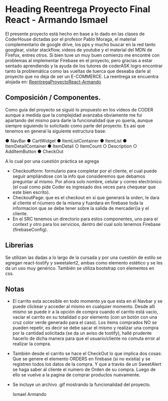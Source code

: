 ﻿# Heading Reentrega Proyecto Final React - Armando Ismael
El presente proyecto está hecho en base a lo dado en las clases de CoderHouse dictadas por el profesor Pablo Moraga, el material complementario de google drive, los pps y mucho buscar en la red tanto googlear, visitar stackflow, videos de youtube y el material del MDN de Firefox, entres otros.
Si bien tuve un muy buen comienzo me encontré con problemas al implementar Firebase en el proyecto, pero gracias a estar sentado aprendiendo y la ayuda de los tutores de coderASK logro encontrar tanto la problemática como las vueltas de tuerca que deseaba darle al proyecto que no deja de ser un E-COMMERCE.
La reentrega se encuentra alojada en: [ReentregaProyectoReact-Armando](https://reentrega-proyecto-coder-armando.vercel.app/) 

## Composición / Componentes.
	
Como guía del proyecto se siguió lo propuesto en los videos de CODER aunque a medida que la complejidad avanzaba obviamente me fui apartando del mismo para darle la funcionalidad que yo quería, aunque siempre siguiendo lo solicitado como parte del proyecto. Es así que tenemos en general la siguiente estructura base:
 
● NavBar
● CartWidget
● ItemListContainer
● ItemList
● ItemDetailContainer
● ItemDetail
			○ ItemCount
			○ Description
			○ AddItemButton
● CheckOut

A lo cual por una cuestión práctica se agrega

 - Checkoutform: formulario para completar por el cliente, el cual puede seguir ampliándose con la info que consideremos que debamos preguntar al mismo. Por ahora solo nombre, celular y correo electrónico (el cual como pide Coder es ingresado dos veces para chequear que este bien escrito).
 - CheckoutPage: que es el checkout en si que generará la orden, le dara al cliente el n{umero de la misma y fuardara en firebase toda la informacion que se debe tener sobre la salida de mercader{ia y el cliente. 
 - En el SRC tenemos un directorio para estos componentes, uno para el context y otro para los servicios, dentro del cual solo tenemos Firebase (firebaseConfig).

## Librerias

Se utilizan las dadas a lo largo de la cursada y por una cuestión de estilo se agregan react-tostify y sweetalert2, ambas como elemento estético y se les da un uso muy genérico. También se utiliza bootstrap con elementos en css.

## Notas


 - El carrito esta accesible en todo momento ya que esta en el Navbar y se puede clickear y acceder al mismo en cualquier momento. Desde alli mismo se puede ir a la opción de compra cuando el carrito está vacío, vaciar el carrito en su totalidad o por elemento (con un botón con una cruz color verde generado para el caso). Los items comprados NO se pueden repetir, es decir se debe sacar el mismo y realizar una compra por la cantidad solicitada (se da un aviso de tostify), hallé prudente hacerlo de dicha manera para que el usuario/cliente no comuta error al realizar la compra. 
 - También desde el carrito se hace el CheckOut lo que implica dos cosas: Que se genere el elemento ORDERS en firebase (si no existía) y se registren todos los datos de la compra. Y que a través de un SweetAlert se haga saber al cliente el numero de Orden de su compra. Luego de ello se vuelve a la pagina de comprar productos nuevamente.
 - Se incluye un archivo .gif mostrando la funcionalidad del proyecto.
 
   Ismael Armando 

    

 
  

```
